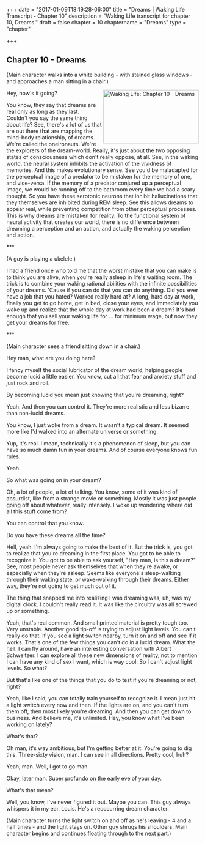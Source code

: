 +++
date = "2017-01-09T18:19:28-06:00"
title = "Dreams | Waking Life Transcript - Chapter 10"
description = "Waking Life transcript for chapter 10, Dreams."
draft = false
chapter = 10
chaptername = "Dreams"
type = "chapter"


+++

## Chapter 10 - Dreams

<p>(Main character walks into a white building - with stained glass windows - and approaches a man sitting in a chair.)</p>
<p><a href="http://media.jamesrskemp.com/graphics/wakingLife/WakingLife_10_1.jpg" onclick="window.open(this.href);return false;"><img src="http://media.jamesrskemp.com/graphics/wakingLife/WakingLife_10_1_t.jpg" alt="Waking Life: Chapter 10 - Dreams" style="width:250px;height:140px;" align="right" /></a>Hey, how's it going?</p>
<p>You know, they say that dreams are real only as long as they last. Couldn't you say the same thing about life? See, there's a lot of us that are out there that are mapping the mind-body relationship, of dreams. We're called the oneironauts. We're the explorers of the dream-world. Really, it's just about the two opposing states of consciousness which don't really oppose, at all. See, in the waking world, the neural system inhibits the activation of the vividness of memories. And this makes evolutionary sense. See you'd be maladapted for the perceptual image of a predator to be mistaken for the memory of one, and vice-versa. If the memory of a predator conjured up a perceptual image, we would be running off to the bathroom every time we had a scary thought. So you have these serotonic neurons that inhibit hallucinations that they themselves are inhibited during REM sleep. See this allows dreams to appear real, while preventing competition from other perceptual processes. This is why dreams are mistaken for reality. To the functional system of neural activity that creates our world, there is no difference between dreaming a perception and an action, and actually the waking perception and action.</p>
<p>***</p>
<p>(A guy is playing a ukelele.)</p>
<p>I had a friend once who told me that the worst mistake that you can make is to think you are alive, when you're really asleep in life's waiting room. The trick is to combine your waking rational abilities with the infinite possibilities of your dreams. 'Cause if you can do that you can do anything. Did you ever have a job that you hated? Worked really hard at? A long, hard day at work, finally you get to go home, get in bed, close your eyes, and immediately you wake up and realize that the whole day at work had been a dream? It's bad enough that you sell your waking life for ... for minimum wage, but now they get your dreams for free.</p>
<p>***</p>
<p>(Main character sees a friend sitting down in a chair.)</p>
<p>Hey man, what are you doing here?</p>
<p>I fancy myself the social lubricator of the dream world, helping people become lucid a little easier. You know, cut all that fear and anxiety stuff and just rock and roll.</p>
<p>By becoming lucid you mean just knowing that you're dreaming, right?</p>
<p>Yeah. And then you can control it. They're more realistic and less bizarre than non-lucid dreams.</p>
<p>You know, I just woke from a dream. It wasn't a typical dream. It seemed more like I'd walked into an alternate universe or something.</p>
<p>Yup, it's real. I mean, technically it's a phenomenon of sleep, but you can have so much damn fun in your dreams. And of course everyone knows fun rules.</p>
<p>Yeah.</p>
<p>So what was going on in your dream?</p>
<p>Oh, a lot of people, a lot of talking. You know, some of it was kind of absurdist, like from a strange movie or something. Mostly it was just people going off about whatever, really intensely. I woke up wondering where did all this stuff come from?</p>
<p>You can control that you know.</p>
<p>Do you have these dreams all the time?</p>
<p>Hell, yeah. I'm always going to make the best of it. But the trick is, you got to realize that you're dreaming in the first place. You got to be able to recognize it. You got to be able to ask yourself, &quot;Hey man, is this a dream?&quot; See, most people never ask themselves that when they're awake, or especially when they're asleep. Seems like everyone's sleep-walking through their waking state, or wake-walking through their dreams. Either way, they're not going to get much out of it.</p>
<p>The thing that snapped me into realizing I was dreaming was, uh, was my digital clock. I couldn't really read it. It was like the circuitry was all screwed up or something.</p>
<p>Yeah, that's real common. And small printed material is pretty tough too. Very unstable. Another good tip-off is trying to adjust light levels. You can't really do that. If you see a light switch nearby, turn it on and off and see if it works. That's one of the few things you can't do in a lucid dream. What the hell. I can fly around, have an interesting conversation with Albert Schweitzer. I can explore all these new dimensions of reality, not to mention I can have any kind of sex I want, which is way cool. So I can't adjust light levels. So what?</p>
<p>But that's like one of the things that you do to test if you're dreaming or not, right?</p>
<p>Yeah, like I said, you can totally train yourself to recognize it. I mean just hit a light switch every now and then. If the lights are on, and you can't turn them off, then most likely you're dreaming. And then you can get down to business. And believe me, it's unlimited. Hey, you know what I've been working on lately?</p>
<p>What's that?</p>
<p>Oh man, it's way ambitious, but I'm getting better at it. You're going to dig this. Three-sixty vision, man. I can see in all directions. Pretty cool, huh?</p>
<p>Yeah, man. Well, I got to go man.</p>
<p>Okay, later man. Super profundo on the early eve of your day.</p>
<p>What's that mean?</p>
<p>Well, you know, I've never figured it out. Maybe you can. This guy always whispers it in my ear. Louis. He's a reoccurring dream character.</p>
<p>(Main character turns the light switch on and off as he's leaving - 4 and a half times - and the light stays on. Other guy shrugs his shoulders. Main character begins and continues floating through to the next part.)</p>